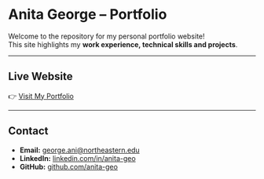 # Anita George – Portfolio

Welcome to the repository for my personal portfolio website!  
This site highlights my **work experience, technical skills and projects**.

---

## Live Website
👉 [Visit My Portfolio](https://anita-geo.github.io)

---

## Contact
- **Email:** george.ani@northeastern.edu
- **LinkedIn:** [linkedin.com/in/anita-geo](https://www.linkedin.com/in/anita-geo/)  
- **GitHub:** [github.com/anita-geo](https://github.com/anita-geo)  
